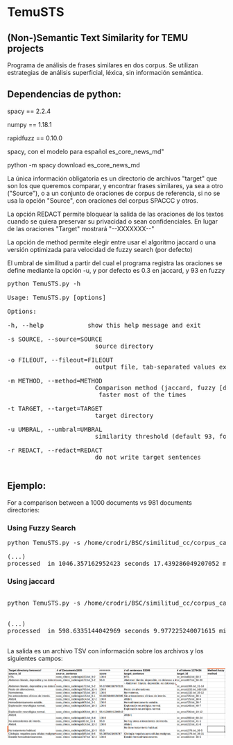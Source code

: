 # TemuSTS
##  (Non-)Semantic Text Similarity for TEMU projects

Programa de análisis de frases similares en dos corpus. Se utilizan estrategias de análisis superficial, léxica, sin información semántica.

## Dependencias de python:

spacy == 2.2.4

numpy == 1.18.1

rapidfuzz == 0.10.0

spacy, con el modelo para español es_core_news_md"

python -m spacy download es_core_news_md


La única información obligatoria es un directorio de archivos "target" que son los que queremos comparar, y encontrar frases similares, ya sea a otro ("Source"), o a un conjunto de oraciones de corpus de referencia, si no se usa la opción "Source", con oraciones del corpus SPACCC y otros.

La opción REDACT permite bloquear la salida de las oraciones de los textos cuando se quiera preservar su privacidad o sean confidenciales. En lugar de las oraciones "Target" mostrará "--XXXXXXX--"

La opción de method permite elegir entre usar el algoritmo jaccard o una versión optimizada para velocidad de fuzzy search (por defecto)

El umbral de similitud a partir del cual el programa registra las oraciones se define mediante la opción -u, y por defecto es 0.3 en jaccard, y 93 en fuzzy

<pre>
python TemuSTS.py -h

Usage: TemuSTS.py [options]

Options:

-h, --help            show this help message and exit

-s SOURCE, --source=SOURCE
                        source directory

-o FILEOUT, --fileout=FILEOUT
                        output file, tab-separated values extension (.tsv)

-m METHOD, --method=METHOD
                        Comparison method (jaccard, fuzzy [default]) Fuzzy is
                         faster most of the times

-t TARGET, --target=TARGET
                        target directory

-u UMBRAL, --umbral=UMBRAL
                        similarity threshold (default 93, for jaccard use 0.3)

-r REDACT, --redact=REDACT
                        do not write target sentences

</pre>
## Ejemplo:
For a comparison between a 1000 documents vs 981 documents directories:


### Using Fuzzy Search
<pre>
python TemuSTS.py -s /home/crodri/BSC/similitud_cc/corpus_casos_clinicos/radioccc/ -t /home/crodri/BSC/similitud_cc/corpus_casos_clinicos/oncoccc/ -o radioccc_vs_oncoccc.tsv

(...)
processed  in 1046.357162952423 seconds 17.439286049207052 minutes or 0.2906547674867842 hours using fuzzy
</pre>

### Using jaccard
<pre>

python TemuSTS.py -s /home/crodri/BSC/similitud_cc/corpus_casos_clinicos/radioccc/ -t /home/crodri/BSC/similitud_cc/corpus_casos_clinicos/oncoccc/ -o radioccc_vs_oncoccc_jaccard.tsv -m jaccard


(...)
processed  in 598.6335144042969 seconds 9.977225240071615 minutes or 0.1662870873345269 hours using jaccard

</pre>




La salida es un archivo TSV con información sobre los archivos y los siguientes campos:


![Salida de STS](https://github.com/TeMU-BSC/TemuSTS/blob/master/ejemplo.png)

